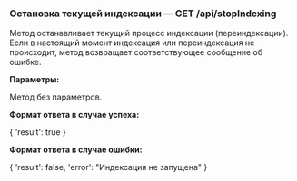 ### Остановка текущей индексации — GET /api/stopIndexing

Метод останавливает текущий процесс индексации (переиндексации). Если в настоящий момент индексация или переиндексация не происходит, метод возвращает соответствующее сообщение об ошибке.

**Параметры:**

Метод без параметров.

**Формат ответа в случае успеха:**

{
'result': true
}

**Формат ответа в случае ошибки:**

{
'result': false,
'error': "Индексация не запущена"
}
